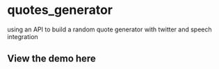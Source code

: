 # quotes_generator
using an API to build a random quote generator with twitter and speech integration

## View the demo here

